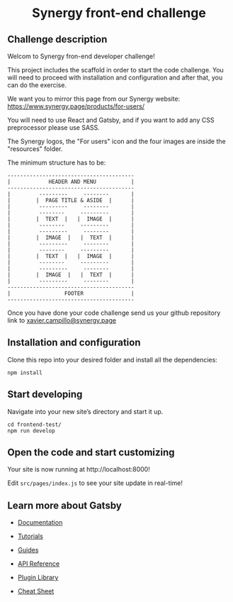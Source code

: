 <h1 align="center">
  Synergy front-end challenge
</h1>


## Challenge description

Welcom to Synergy fron-end developer challenge!

This project includes the scaffold in order to start the code challenge. You will need to proceed with installation and configuration and after that, you can do the exercise.

We want you to mirror this page from our Synergy website: https://www.synergy.page/products/for-users/

You will need to use React and Gatsby, and if you want to add any CSS preprocessor please use SASS.

The Synergy logos, the "For users" icon and the four images are inside the "resources" folder.

The minimum structure has to be:

```
----------------------------------------
|            HEADER AND MENU           |
----------------------------------------
|         ---------     --------       |
|        |  PAGE TITLE & ASIDE  |      |
|         ---------     --------       |
|         --------     ---------       |
|        |  TEXT  |   |  IMAGE  |      |
|         --------     ---------       |
|         ---------     --------       |
|        |  IMAGE  |   |  TEXT  |      |
|         ---------     --------       |
|         --------     ---------       |
|        |  TEXT  |   |  IMAGE  |      |
|         --------     ---------       |
|         ---------     --------       |
|        |  IMAGE  |   |  TEXT  |      |
|         ---------     --------       |
----------------------------------------
|                 FOOTER               |
----------------------------------------
```

Once you have done your code challenge send us your github repository link to xavier.campillo@synergy.page

## Installation and configuration

Clone this repo into your desired folder and install all the dependencies:

```
npm install
```

## Start developing

Navigate into your new site’s directory and start it up.

```
cd frontend-test/
npm run develop
```

## Open the code and start customizing

  Your site is now running at http://localhost:8000!

  Edit `src/pages/index.js` to see your site update in real-time!

## Learn more about Gatsby

- [Documentation](https://www.gatsbyjs.com/docs/?utm_source=starter&utm_medium=readme&utm_campaign=minimal-starter)

- [Tutorials](https://www.gatsbyjs.com/tutorial/?utm_source=starter&utm_medium=readme&utm_campaign=minimal-starter)

- [Guides](https://www.gatsbyjs.com/tutorial/?utm_source=starter&utm_medium=readme&utm_campaign=minimal-starter)

- [API Reference](https://www.gatsbyjs.com/docs/api-reference/?utm_source=starter&utm_medium=readme&utm_campaign=minimal-starter)

- [Plugin Library](https://www.gatsbyjs.com/plugins?utm_source=starter&utm_medium=readme&utm_campaign=minimal-starter)

- [Cheat Sheet](https://www.gatsbyjs.com/docs/cheat-sheet/?utm_source=starter&utm_medium=readme&utm_campaign=minimal-starter)
